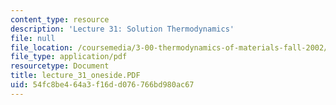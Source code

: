 ```yaml
---
content_type: resource
description: 'Lecture 31: Solution Thermodynamics'
file: null
file_location: /coursemedia/3-00-thermodynamics-of-materials-fall-2002/54fc8be464a3f16dd076766bd980ac67_lecture_31_oneside.PDF
file_type: application/pdf
resourcetype: Document
title: lecture_31_oneside.PDF
uid: 54fc8be4-64a3-f16d-d076-766bd980ac67
---
```

